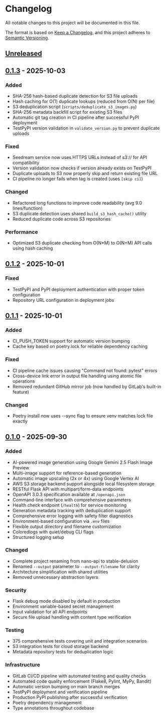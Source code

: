 # Changelog

All notable changes to this project will be documented in this file.

The format is based on [Keep a Changelog](https://keepachangelog.com/en/1.1.0/),
and this project adheres to [Semantic Versioning](https://semver.org/spec/v2.0.0.html).

## [Unreleased]

## [0.1.3] - 2025-10-03

### Added
- SHA-256 hash-based duplicate detection for S3 file uploads
- Hash caching for O(1) duplicate lookups (reduced from O(N) per file)
- S3 deduplication script (`scripts/deduplicate_s3_images.py`)
- SHA-256 metadata backfill script for existing S3 files
- Automatic git tag creation in CI pipeline after successful PyPI deployment
- TestPyPI version validation in `validate_version.py` to prevent duplicate uploads

### Fixed
- Seedream service now uses HTTPS URLs instead of s3:// for API compatibility
- Version validation now checks if version already exists on TestPyPI
- Duplicate uploads to S3 now properly skip and return existing file URL
- CI pipeline no longer fails when tag is created (uses `[skip ci]`)

### Changed
- Refactored long functions to improve code readability (avg 9.0 lines/function)
- S3 duplicate detection uses shared `build_s3_hash_cache()` utility
- Reduced duplicate code across S3 repositories

### Performance
- Optimized S3 duplicate checking from O(N*M) to O(N+M) API calls using hash caching

## [0.1.2] - 2025-10-01

### Fixed
- TestPyPI and PyPI deployment authentication with proper token configuration
- Repository URL configuration in deployment jobs

## [0.1.1] - 2025-10-01

### Added
- CI_PUSH_TOKEN support for automatic version bumping
- Cache key based on poetry.lock for reliable dependency caching

### Fixed
- CI pipeline cache issues causing "Command not found: pytest" errors
- Cross-device link error in output file handling using atomic file operations
- Removed redundant GitHub mirror job (now handled by GitLab's built-in feature)

### Changed
- Poetry install now uses --sync flag to ensure venv matches lock file exactly

## [0.1.0] - 2025-09-30

### Added
- AI-powered image generation using Google Gemini 2.5 Flash Image Preview
- Multi-image support for reference-based generation
- Automatic image upscaling (2x or 4x) using Google Vertex AI
- AWS S3 storage backend support alongside local filesystem storage
- RESTful Flask API with multipart/form-data endpoints
- OpenAPI 3.0.3 specification available at `/openapi.json`
- Command-line interface with comprehensive parameters
- Health check endpoint (`/health`) for service monitoring
- Generation metadata tracking with deduplication support
- Comprehensive error logging with safety filter diagnostics
- Environment-based configuration via `.env` files
- Flexible output directory and filename customization
- Coloredlogs with quiet/debug CLI flags
- Structured logging setup

### Changed
- Complete project renaming from nano-api to stable-delusion
- Renamed `--output` parameter to `--output-filename` for clarity
- Architecture simplification with shared utilities
- Removed unnecessary abstraction layers

### Security
- Flask debug mode disabled by default in production
- Environment variable-based secret management
- Input validation for all API endpoints
- Secure file upload handling with content type verification

### Testing
- 375 comprehensive tests covering unit and integration scenarios
- S3 integration tests for cloud storage backend
- Metadata repository tests for deduplication logic

### Infrastructure
- GitLab CI/CD pipeline with automated testing and quality checks
- Automated code quality enforcement (Flake8, Pylint, MyPy, Bandit)
- Automatic version bumping on main branch merges
- TestPyPI deployment and verification pipeline
- Production PyPI publishing after successful verification
- Poetry dependency management
- Type annotations throughout codebase

[Unreleased]: https://gitlab.com/lilacashes/stable-delusion/compare/v0.1.3...HEAD
[0.1.3]: https://gitlab.com/lilacashes/stable-delusion/compare/v0.1.2...v0.1.3
[0.1.2]: https://gitlab.com/lilacashes/stable-delusion/compare/v0.1.1...v0.1.2
[0.1.1]: https://gitlab.com/lilacashes/stable-delusion/compare/v0.1.0...v0.1.1
[0.1.0]: https://gitlab.com/lilacashes/stable-delusion/releases/tag/v0.1.0